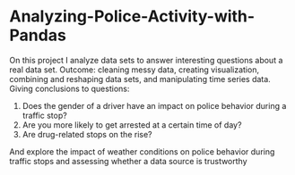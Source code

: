 # Analyzing-Police-Activity-with-Pandas
On this project I analyze data sets to answer interesting questions about a real data set.
Outcome: cleaning messy data, creating visualization, combining and reshaping data sets, and manipulating time series data. Giving conclusions to questions:
1. Does the gender of a driver have an impact on police behavior during a traffic stop?
2. Are you more likely to get arrested at a certain time of day?
3. Are drug-related stops on the rise?

And explore the impact of weather conditions on police behavior during traffic stops and assessing whether a data source is trustworthy
